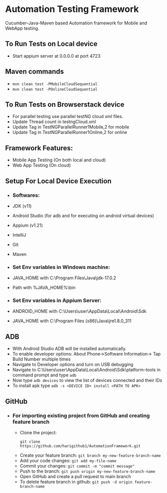 # Automation Testing Framework
Cucumber-Java-Maven based Automation framework for Mobile and WebApp testing.

## To Run Tests on Local device
- Start appium server at 0.0.0.0 at port 4723

## Maven commands
- ``mvn clean test -PMobileCloudSequential``
- ``mvn clean test -POnlineCloudSequential``

## To Run Tests on Browserstack device
- For parallel testing use parallel testNG cloud xml files.
- Update Thread count in testngCloud.xml
- Update Tag in TestNGParallelRunner1Mobile,2 for mobile
- Update Tag in TestNGParallelRunner1Online,2 for online

## Framework Features:
- Mobile App Testing (On both local and cloud)
- Web App Testing (On cloud)

## Setup For Local Device Execution
- ### Softwares:
- JDK (v11)
- Android Studio (for adb and for executing on android virtual devices)
- Appium (v1.21)
- IntelliJ
- Git
- Maven

- ### Set Env variables in Windows machine:
- JAVA_HOME with C:\Program Files\Java\jdk-17.0.2
- Path with %JAVA_HOME%\bin

- ### Set Env variables in Appium Server:
- ANDROID_HOME with C:\Users\user\AppData\Local\Android\Sdk
- JAVA_HOME with C:\Program Files (x86)\Java\jre1.8.0_311

## ADB
- With Android Studio ADB will be installed automatically.
- To enable developer options: About Phone->Software Information-> Tap Build Number multiple times
- Navigate to Developer options and turn on USB debugging
- Navigate to C:\Users\user\AppData\Local\Android\Sdk\platform-tools in command prompt and type ``adb``
- Now type `adb devices` to view the list of devices connected and their IDs
- To install apk type ``adb -s <DEVICE ID> install <PATH TO APK>``

## GitHub
- ### For importing existing project from GitHub and creating feature branch
  - Clone the project:
    ````
    git clone https://github.com/harigithub1/AutomationFramework.git
    ````
  - Create your feature branch: `git branch my-new-feature-branch-name`
  - Add your code changes: `git add my-file-name`
  - Commit your changes: `git commit -m "commit message"`
  - Push to the branch: `git push origin my-new-feature-branch-name`
  - Open GitHub and create a pull request to main branch
  - To delete feature branch in github: `git push -d origin feature-branch-name`
